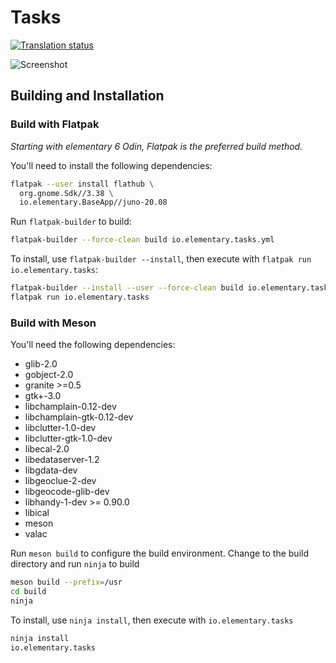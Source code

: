 # Tasks
[![Translation status](https://l10n.elementary.io/widgets/tasks/-/svg-badge.svg)](https://l10n.elementary.io/engage/tasks/?utm_source=widget)

![Screenshot](https://raw.githubusercontent.com/elementary/tasks/master/data/screenshot.png)

## Building and Installation

### Build with Flatpak

_Starting with elementary 6 Odin, Flatpak is the preferred build method._

You'll need to install the following dependencies:

```bash
flatpak --user install flathub \
  org.gnome.Sdk//3.38 \
  io.elementary.BaseApp//juno-20.08
```

Run `flatpak-builder` to build:

```bash
flatpak-builder --force-clean build io.elementary.tasks.yml
```

To install, use `flatpak-builder --install`, then execute with `flatpak run io.elementary.tasks`:

```bash
flatpak-builder --install --user --force-clean build io.elementary.tasks.yml
flatpak run io.elementary.tasks
```

### Build with Meson

You'll need the following dependencies:
* glib-2.0
* gobject-2.0
* granite >=0.5
* gtk+-3.0
* libchamplain-0.12-dev
* libchamplain-gtk-0.12-dev
* libclutter-1.0-dev
* libclutter-gtk-1.0-dev
* libecal-2.0
* libedataserver-1.2
* libgdata-dev
* libgeoclue-2-dev
* libgeocode-glib-dev
* libhandy-1-dev >= 0.90.0
* libical
* meson
* valac

Run `meson build` to configure the build environment. Change to the build directory and run `ninja` to build

```bash
meson build --prefix=/usr
cd build
ninja
```

To install, use `ninja install`, then execute with `io.elementary.tasks`

```bash
ninja install
io.elementary.tasks
```
